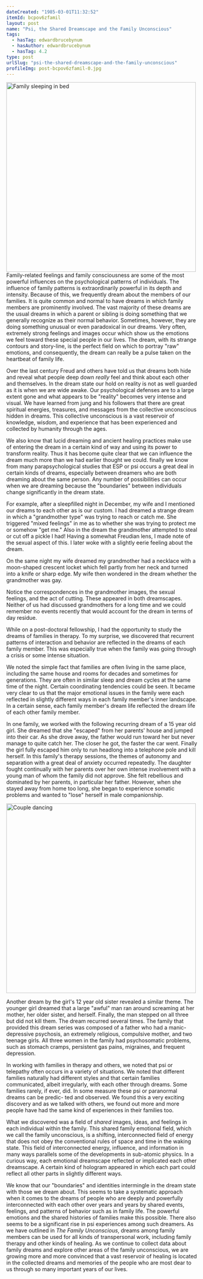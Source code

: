```yaml
---
dateCreated: "1985-03-01T11:32:52"
itemId: bcpov6zfamil
layout: post
name: "Psi, the Shared Dreamscape and the Family Unconscious"
tags:
  - hasTag: edwardbrucebynum
  - hasAuthor: edwardbrucebynum
  - hasTag: 4.2
type: post
urlSlug: "psi-the-shared-dreamscape-and-the-family-unconscious"
profileImg: post-bcpov6zfamil-0.jpg
---
```


<img src="../images/post-bcpov6zfamil-0.jpg" alt="Family sleeping in bed" width="500" height="auto"/>

<br>
Family-related feelings and family consciousness are some of the most powerful influences on the psychological patterns of individuals. The influence of family patterns is extraordinarily powerful in its depth and intensity. Because of this, we frequently dream about the members of our families. It is quite common and normal to have dreams in which family members are prominently involved. The vast majority of these dreams are the usual dreams in which a parent or sibling is doing something that we generally recognize as their normal behavior. Sometimes, however, they are doing something unusual or even paradoxical in our dreams. Very often, extremely strong feelings and images occur which show us the emotions we feel toward these special people in our lives. The dream, with its strange contours and story-line, is the perfect field on which to portray "raw" emotions, and consequently, the dream can really be a pulse taken on the heartbeat of family life.

Over the last century Freud and others have told us that dreams both hide and reveal what people deep down *really* feel and think about each other and themselves. In the dream state our hold on reality is not as well guarded as it is when we are wide awake. Our psychological defenses are to a large extent gone and what appears to be "reality" becomes very intense and visual. We have learned from jung and his followers that there are great spiritual energies, treasures, and messages from the collective unconscious hidden in dreams. This collective unconscious is a vast reservoir of knowledge, wisdom, and experience that has been experienced and collected by humanity through the ages.

We also know that lucid dreaming and ancient healing practices make use of entering the dream in a certain kind of way and using its power to transform reality. Thus it has become quite clear that we can influence the dream much more than we had earlier thought we could. finally we know from many parapsychological studies that ESP or psi occurs a great deal in certain kinds of dreams, especially between dreamers who are both dreaming about the same person. Any number of possibilities can occur when we are dreaming because the "boundaries" between individuals change significantly in the dream state. 

For example, after a sleepfilled night in December, my wife and I mentioned our dreams to each other as is our custom. I had dreamed a strange dream in which a "grandmother type" was trying to reach or catch me. She triggered "mixed feelings" in me as to whether she was trying to protect me or somehow "get me." Also in the dream the grandmother attempted to steal or cut off a pickle I had! Having a somewhat Freudian lens, I made note of the sexual aspect of this. I later woke with a slightly eerie feeling about the dream. 

On the same night my wife dreamed my grandmother had a necklace with a moon-shaped crescent locket which fell partly from her neck and turned into a knife or sharp edge. My wife then wondered in the dream whether the grandmother was gay. 

Notice the correspondences in the grandmother images, the sexual feelings, and the act of cutting. These appeared in both dreamscapes. Neither of us had discussed grandmothers for a long time and we could remember no events recently that would account for the dream in terms of day residue. 

While on a post-doctoral fellowship, I had the opportunity to study the dreams of families in therapy. To my surprise, we discovered that recurrent patterns of interaction and behavior are reflected in the dreams of each family member. This was especially true when the family was going through a crisis or some intense situation. 

We noted the simple fact that families are often living in the same place, including the same house and rooms for decades and sometimes for generations. They are often in similar sleep and dream cycles at the same time of the night. Certain coordinating tendencies could be seen. It became very clear to us that the major emotional issues in the family were each reflected in slightly different ways in each family member's inner landscape. In a certain sense, each family member's dream life reflected the dream life of each other family member. 

In one family, we worked with the following recurring dream of a 15 year old girl. She dreamed that she "escaped" from her parents' house and jumped into their car. As she drove away, the father would run toward her but never manage to quite catch her. The closer he got, the faster the car went. Finally the girl fully escaped him only to run headlong into a telephone pole and kill herself. In this family's therapy sessions, the themes of autonomy and separation with a great deal of anxiety occurred repeatedly. The daughter fought continually with her parents over her own intense involvement with a young man of whom the family did not approve. She felt rebellious and dominated by her parents, in particular her father. However, when she stayed away from home too long, she began to experience somatic problems and wanted to "lose" herself in male companionship. 

<img src="../images/post-bcpov6zfamil-1.jpg" alt="Couple dancing" width="500" height="auto"/>

Another dream by the girl's 12 year old sister revealed a similar theme. The younger girl dreamed that a large "awful" man ran around screaming at her mother, her older sister, and herself. Finally, the man stepped on all three but did not kill them. The dream recurred several times. The family that provided this dream series was composed of a father who had a manic-depressive psychosis, an extremely religious, compulsive mother, and two teenage girls. All three women in the family had psychosomatic problems, such as stomach cramps, persistent gas pains, migraines, and frequent depression.

In working with families in therapy and others, we noted that psi or telepathy often occurs in a variety of situations. We noted that different families naturally had different styles and that certain families communicated, albeit irregularly, with each other through dreams. Some families rarely, if ever, did. In some measure these psi or paranormal dreams can be predic- ted and observed. We found this a very exciting discovery and as we talked with others, we found out more and more people have had the same kind of experiences in their families too. 

What we discovered was a field of *shared* images, ideas, and feelings in each individual within the family. This shared family emotional field, which we call the family unconscious, is a shifting, interconnected field of energy that does not obey the conventional rules of space and time in the waking state. This field of interconnected energy, influence, and information in many ways parallels some of the developments in sub-atomic physics. In a curious way, each emotional dreamscape reflected or implicated each other dreamscape. A certain kind of hologram appeared in which each part could reflect all other parts in slightly different ways. 

We know that our "boundaries" and identities intermingle in the dream state with those we dream about. This seems to take a systematic approach when it comes to the dreams of people who are deeply and powerfully interconnected with each other over years and years by shared events, feelings, and patterns of behavior such as in family life. The powerful emotions and the shared histories of families make this possible. There also seems to be a significant rise in psi experiences among such dreamers. As we have outlined in *The Family Unconscious*, dreams among family members can be used for all kinds of transpersonal work, including family therapy and other kinds of healing. As we continue to collect data about family dreams and explore other areas of the family unconscious, we are growing more and more convinced that a vast reservoir of healing is located in the collected dreams and memories of the people who are most dear to us through so many important years of our lives.




